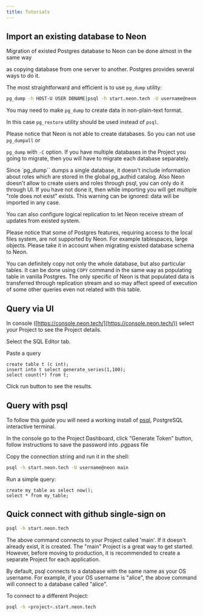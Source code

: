 ```yaml
---
title: Tutorials
---
```


## Import an existing database to Neon

Migration of existed Postgres database to Neon can be done almost in the same way

as copying database from one server to another. Postgres provides several ways to do it.

The most straightforward and efficient is to use `pg_dump` utility:

```bash
pg_dump -h HOST-U USER DBNAME|psql -h start.neon.tech -U username@neon main
```

You may need to make `pg_dump` to create data in non-plain-text format.

In this case `pg_restore` utility should be used instead of `psql`.

Please notice that Neon is not able to create databases. So you can not use `pg_dumpall` or

`pg_dump` with `-C` option. If you have multiple databases in the Project you going to migrate, then you will have to migrate each database separately.

Since `pg_dump`` dumps a single database, it doesn't include information about roles which are stored in the global pg_authid catalog. Also Neon doesn't allow to create users and roles through psql, you can only do it through UI. If you have not done it, then while importing you will get multiple "role does not exist" exists. This warning can be ignored: data will be imported in any case.

You can also configure logical replication to let Neon receive stream of updates from existed system.

Please notice that some of Postgres features, requiring access to the local files system, are not supported by Neon. For example tablespaces, large objects. Please take it in account when migrating existed database schema to Neon.

You can definitely copy not only the whole database, but also particular tables. It can be done using `COPY` command in the same way as populating table in vanilla Postgres. The only specific of Neon is that populated data is transferred through replication stream and so may affect speed of execution of some other queries even not related with this table.

## Query via UI

In console ([https://console.neon.tech/](https://console.neon.tech/)) select your Project to see the Project details.

Select the SQL Editor tab.

Paste a query

```postgresql
create table t (c int);
insert into t select generate_series(1,100);
select count(*) from t;
```

Click run button to see the results.

## Query with psql

To follow this guide you will need a working install of [psql](https://www.postgresql.org/download/), PostgreSQL interactive terminal.

In the console go to the Project Dashboard, click “Generate Token” button, follow instructions to save the password into .pgpass file

Copy the connection string and run it in the shell:

```bash
psql -h start.neon.tech -U username@neon main
```

Run a simple query:

```postgresql
create my_table as select now();
select * from my_table;
```

## Quick connect with github single-sign on

```bash
psql -h start.neon.tech
```

The above command connects to your Project called 'main'. If it doesn't already exist, it is created. The "main" Project is a great way to get started. However, before moving to production, it is recommended to create a separate Project for each application.

By default, psql connects to a database with the same name as your OS username. For example, if your OS username is "alice", the above command will connect to a database called "alice".

To connect to a different Project:

```bash
psql -h <project>.start.neon.tech
```
